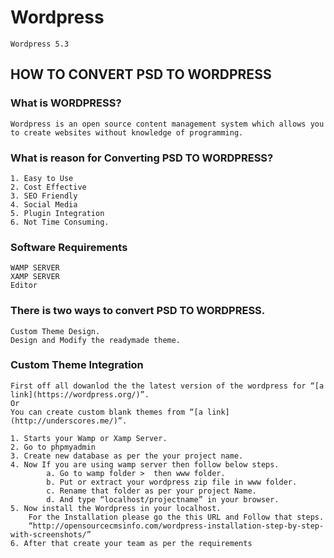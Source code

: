 # Wordpress
    Wordpress 5.3

## HOW TO CONVERT PSD TO WORDPRESS

### What is WORDPRESS?
    Wordpress is an open source content management system which allows you to create websites without knowledge of programming.

### What is reason for Converting PSD TO WORDPRESS?
    1. Easy to Use
    2. Cost Effective
    3. SEO Friendly
    4. Social Media
    5. Plugin Integration
    6. Not Time Consuming.

### Software Requirements
    WAMP SERVER
    XAMP SERVER
    Editor

### There is two ways to convert PSD TO WORDPRESS.
    Custom Theme Design.
    Design and Modify the readymade theme.

### Custom Theme Integration
    First off all dowanlod the the latest version of the wordpress for “[a link](https://wordpress.org/)”.
    Or
    You can create custom blank themes from “[a link](http://underscores.me/)”.

    1. Starts your Wamp or Xamp Server.
    2. Go to phpmyadmin
    3. Create new database as per the your project name.
    4. Now If you are using wamp server then follow below steps.
            a. Go to wamp folder >  then www folder.
            b. Put or extract your wordpress zip file in www folder.
            c. Rename that folder as per your project Name.
            d. And type “localhost/projectname” in your browser.
    5. Now install the Wordpress in your localhost.
        For the Installation please go the this URL and Follow that steps.
        “http://opensourcecmsinfo.com/wordpress-installation-step-by-step-with-screenshots/”
    6. After that create your team as per the requirements
